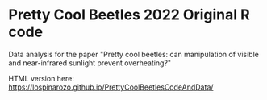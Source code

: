 # Pretty Cool Beetles 2022 Original R code

Data analysis for the paper "Pretty cool beetles: can manipulation of visible and near-infrared sunlight prevent overheating?"

HTML version here: https://lospinarozo.github.io/PrettyCoolBeetlesCodeAndData/ 
